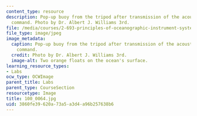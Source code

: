 ```yaml
---
content_type: resource
description: Pop-up buoy from the tripod after transmission of the acoustic release
  command. Photo by Dr. Albert J. Williams 3rd.
file: /media/courses/2-693-principles-of-oceanographic-instrument-systems-sensors-and-measurements-13-998-spring-2004/3860fe39620a73a5a3d4a96b257638b6_100_0064.jpg
file_type: image/jpeg
image_metadata:
  caption: Pop-up buoy from the tripod after transmission of the acoustic release
    command.
  credit: Photo by Dr. Albert J. Williams 3rd.
  image-alt: Two orange floats on the ocean's surface.
learning_resource_types:
- Labs
ocw_type: OCWImage
parent_title: Labs
parent_type: CourseSection
resourcetype: Image
title: 100_0064.jpg
uid: 3860fe39-620a-73a5-a3d4-a96b257638b6
---
```

